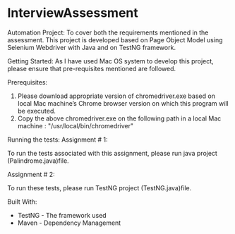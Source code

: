 # InterviewAssessment
Automation Project:
To cover both the requirements mentioned in the assessment. This project is developed based on Page Object Model using Selenium Webdriver with Java and on TestNG framework. 

Getting Started:
As I have used Mac OS system to develop this project, please ensure that pre-requisites mentioned are followed.

Prerequisites:
1. Please download appropriate version of chromedriver.exe based on local Mac machine’s Chrome browser version on which this program will be executed.
2. Copy the above chromedriver.exe on the following path in a local Mac machine : "/usr/local/bin/chromedriver"

Running the tests:
Assignment # 1:

To run the tests associated with this assignment, please run java project (Palindrome.java)file.

Assignment # 2:

To run these tests, please run TestNG project (TestNG.java)file.

Built With:
* TestNG - The framework used
* Maven - Dependency Management

